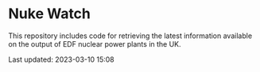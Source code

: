 # Nuke Watch

This repository includes code for retrieving the latest information available on the output of EDF nuclear power plants in the UK.

Last updated: 2023-03-10 15:08